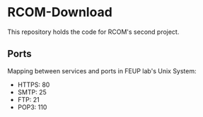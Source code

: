 # RCOM-Download
This repository holds the code for RCOM's second project.

## Ports

Mapping between services and ports in FEUP lab's Unix System:

- HTTPS: 80
- SMTP: 25
- FTP: 21
- POP3: 110
